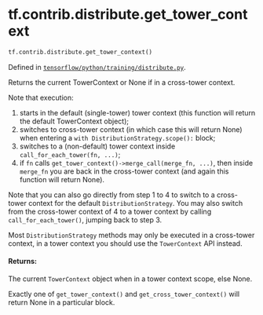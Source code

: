 <div itemscope itemtype="http://developers.google.com/ReferenceObject">
<meta itemprop="name" content="tf.contrib.distribute.get_tower_context" />
</div>

# tf.contrib.distribute.get_tower_context

``` python
tf.contrib.distribute.get_tower_context()
```



Defined in [`tensorflow/python/training/distribute.py`](https://www.tensorflow.org/code/tensorflow/python/training/distribute.py).

Returns the current TowerContext or None if in a cross-tower context.

Note that execution:
1. starts in the default (single-tower) tower context (this function
   will return the default TowerContext object);
2. switches to cross-tower context (in which case this will return
   None) when entering a `with DistributionStrategy.scope():` block;
3. switches to a (non-default) tower context inside
   `call_for_each_tower(fn, ...)`;
4. if `fn` calls `get_tower_context()->merge_call(merge_fn, ...)`, then
   inside `merge_fn` you are back in the cross-tower context (and again
   this function will return None).

Note that you can also go directly from step 1 to 4 to switch to a
cross-tower context for the default `DistributionStrategy`. You may
also switch from the cross-tower context of 4 to a tower context by
calling `call_for_each_tower()`, jumping back to step 3.

Most `DistributionStrategy` methods may only be executed in
a cross-tower context, in a tower context you should use the
`TowerContext` API instead.

#### Returns:

The current `TowerContext` object when in a tower context scope, else None.

Exactly one of `get_tower_context()` and `get_cross_tower_context()`
will return None in a particular block.